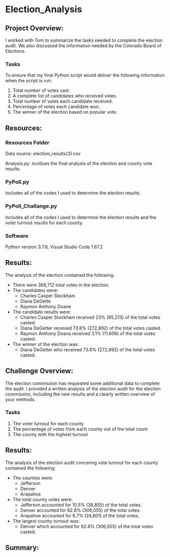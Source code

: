 # Election_Analysis

## Project Overview:
I worked with Tom to summarize the tasks needed to complete the election audit. We also discussed the information needed by the Colorado Board of Elections.
### Tasks
To ensure that my final Python script would deliver the following information when the script is run: 
1. Total number of votes cast.
2. A complete list of candidates who received votes.
3. Total number of votes each candidate received.
4. Percentage of votes each candidate won.
5. The winner of the election based on popular vote.

## Resources:
### Resources Folder
Data source: election_results(3).csv

Analysis.py: incldues the final analysis of the election and county vote results.
### PyPoll.py 
Includes all of the codes I used to determine the election results. 
### PyPoll_Challange.py 
Includes all of the codes I used to determine the election results and the voter turnout results for each county. 
### Software
Python version 3.7.6, Visual Studio Code 1.67.2

## Results: 
The analysis of the election contained the following:
- There were 369,712 total votes in the election. 
- The candidates were:
    - Charles Casper Stockham
    - Diana DeGette
    - Raymon Anthony Doane
- The candidate results were:
    - Charles Casper Stockham received 23% (85,213) of the total votes casted.
    - Diana DeGetter received 73.8% (272,892) of the total votes casted.
    - Raymon Anthony Doana received 3.1% (11.606) of the total votes casted.
- The winner of the election was:
    - Diana DeGetter who received 73.8% (272,892) of the total votes casted.

## Challenge Overview:
The election commission has requested some additional data to complete the audit. I provided a written analysis of the election audit for the election commission, including the new results and a clearly written overview of your methods. 
### Tasks
1. The voter turnout for each county
2. The percentage of votes from each county out of the total count
3. The county with the highest turnout

## Results:
The analysis of the election audit concering vote turnout for each county contained the following:
- The counties were:
    - Jefferson
    - Denver
    - Arapahoe
- The total county votes were:
    - Jefferson accounted for 10.5% (38,855) of the total votes.
    - Denver accounted for 82.8% (306,055) of the total votes.
    - Arapahoe accounted for 6.7% (24,801) of the total votes.
- The largest county turnout was:
    - Denver which accounted for 82.8% (306,055) of the total votes casted. 
  
## Summary: 



